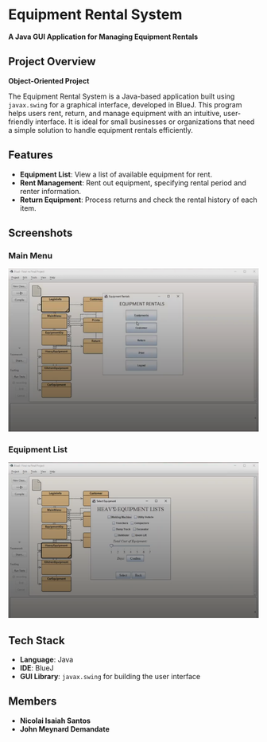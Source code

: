 # Equipment Rental System

**A Java GUI Application for Managing Equipment Rentals**

## Project Overview

**Object-Oriented Project**

The Equipment Rental System is a Java-based application built using `javax.swing` for a graphical interface, developed in BlueJ. This program helps users rent, return, and manage equipment with an intuitive, user-friendly interface. It is ideal for small businesses or organizations that need a simple solution to handle equipment rentals efficiently.

## Features

- **Equipment List**: View a list of available equipment for rent.
- **Rent Management**: Rent out equipment, specifying rental period and renter information.
- **Return Equipment**: Process returns and check the rental history of each item.

## Screenshots

### Main Menu
![Main Menu](images/equip1.PNG)

### Equipment List
![Equipment List](images/equip2.PNG)


## Tech Stack

- **Language**: Java
- **IDE**: BlueJ
- **GUI Library**: `javax.swing` for building the user interface

## Members

- **Nicolai Isaiah Santos**
- **John Meynard Demandate**

  
